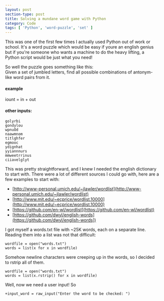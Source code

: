 ```yaml
---
layout: post
section-type: post
title: Solving a mundane word game with Python
category: Code
tags: [ 'Python', 'word-puzzle', 'set' ]
---
```

This was one of the first few times I actually used Python out of work or school. It's a word puzzle which would be easy if youre an english genius but if you're someone who wants a machine to do the heavy lifting, a Python script would be just what you need!

So well the puzzle goes something like this:  
Given a set of jumbled letters, find all possible combinations of antonym-like word pairs from it.

#### example
iount = in + out

#### other inputs:
<pre><code>golyrbi  
gondylou  
wpnuOd  
naawmnom  
titlghfer  
egmooc  
ydignhat  
yyiannnurs  
mmweetrrinus  
ciiavelglyt
</code></pre>

This was pretty straightforward, and I knew I needed the english dictionary to start with. There were a lot of different sources I could go with, here are a few examples to start with:
- [http://www-personal.umich.edu/~jlawler/wordlist](http://www-personal.umich.edu/~jlawler/wordlist)
- [http://www.mit.edu/~ecprice/wordlist.10000](http://www.mit.edu/~ecprice/wordlist.10000)
- [https://github.com/en-wl/wordlist](https://github.com/en-wl/wordlist)
- [https://github.com/dwyl/english-words](https://github.com/dwyl/english-words])

I got myself a words.txt file with ~25K words, each on a separate line. Reading them into a list was not that difficult:  
<pre><code data-trim class="python">wordfile = open("words.txt")
words = list(x for x in wordfile)
</code></pre>

Somehow newline characters were creeping up in the words, so I decided to rstrip all of them.  
<pre><code data-trim class="python">wordfile = open("words.txt")
words = list(x.rstrip() for x in wordfile)
</code></pre>

Well, now we need a user input! So  
<pre><code data-trim class="python">+input_word = raw_input("Enter the word to be checked: ")
</code></pre>


